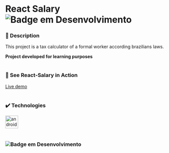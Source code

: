 # React Salary   ![Badge em Desenvolvimento](https://img.shields.io/badge/Status-Finished-green)
### :page_facing_up: Description

This project is a tax calculator of a formal worker according brazilians laws.

**Project developed for learning purposes**
<br>
<br>
### :open_file_folder: See React-Salary in Action
[Live demo](http://brunoaffonso.com/react-salary)
<br>
<br>
### :heavy_check_mark: Technologies
<a href="https://reactjs.org/" target="_blank"> <img src="https://cdn.worldvectorlogo.com/logos/react-2.svg" alt="androidStudio" width="40" height="40"/> </a>
<br>
<br>
### ![Badge em Desenvolvimento](https://img.shields.io/badge/Licence-MIT-green)
